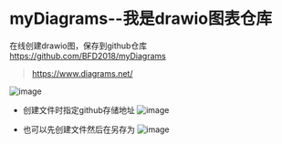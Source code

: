 # myDiagrams--我是drawio图表仓库

在线创建drawio图，保存到github仓库
https://github.com/BFD2018/myDiagrams

> https://www.diagrams.net/

![image](https://user-images.githubusercontent.com/39285618/216508175-fda45501-85f5-4343-a8de-e1358cae5a9a.png)

- 创建文件时指定github存储地址
![image](https://user-images.githubusercontent.com/39285618/216508441-3c21fcc7-165c-4ba0-8476-6495ff10e318.png)

- 也可以先创建文件然后在另存为
![image](https://user-images.githubusercontent.com/39285618/216508656-9a4a44f7-5623-46df-a148-9966f5b07170.png)


